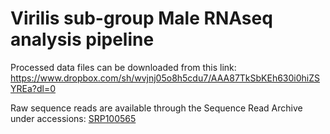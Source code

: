 # Virilis sub-group Male RNAseq analysis pipeline


Processed data files can be downloaded from this link: 
https://www.dropbox.com/sh/wvjnj05o8h5cdu7/AAA87TkSbKEh630i0hiZSYREa?dl=0

Raw sequence reads are available through the Sequence Read Archive under accessions: [SRP100565](https://www.ncbi.nlm.nih.gov/sra?term=SRP100565&cmd=DetailsSearch) 


